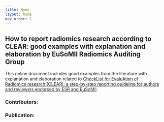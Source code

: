 ```yaml
---
title: Home
layout: home
nav_order: 1
---
```


## How to report radiomics research according to CLEAR: good examples with explanation and elaboration by EuSoMII Radiomics Auditing Group

This online document includes good examples from the literature with explanation and elaboration related to [CheckList for EvaluAtion of Radiomics research (CLEAR): a step-by-step reporting guideline for authors and reviewers endorsed by ESR and EuSoMII](https://insightsimaging.springeropen.com/articles/10.1186/s13244-023-01415-8).

### Contributors:

### Publication:
